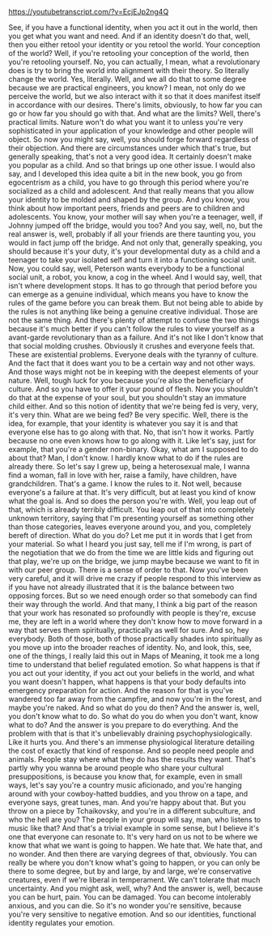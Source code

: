 https://youtubetranscript.com/?v=EcjEJp2ng4Q

 See, if you have a functional identity, when you act it out in the world, then you get what you want and need. And if an identity doesn't do that, well, then you either retool your identity or you retool the world. Your conception of the world? Well, if you're retooling your conception of the world, then you're retooling yourself. No, you can actually, I mean, what a revolutionary does is try to bring the world into alignment with their theory. So literally change the world. Yes, literally. Well, and we all do that to some degree because we are practical engineers, you know? I mean, not only do we perceive the world, but we also interact with it so that it does manifest itself in accordance with our desires. There's limits, obviously, to how far you can go or how far you should go with that. And what are the limits? Well, there's practical limits. Nature won't do what you want it to unless you're very sophisticated in your application of your knowledge and other people will object. So now you might say, well, you should forge forward regardless of their objection. And there are circumstances under which that's true, but generally speaking, that's not a very good idea. It certainly doesn't make you popular as a child. And so that brings up one other issue. I would also say, and I developed this idea quite a bit in the new book, you go from egocentrism as a child, you have to go through this period where you're socialized as a child and adolescent. And that really means that you allow your identity to be molded and shaped by the group. And you know, you think about how important peers, friends and peers are to children and adolescents. You know, your mother will say when you're a teenager, well, if Johnny jumped off the bridge, would you too? And you say, well, no, but the real answer is, well, probably if all your friends are there taunting you, you would in fact jump off the bridge. And not only that, generally speaking, you should because it's your duty, it's your developmental duty as a child and a teenager to take your isolated self and turn it into a functioning social unit. Now, you could say, well, Peterson wants everybody to be a functional social unit, a robot, you know, a cog in the wheel. And I would say, well, that isn't where development stops. It has to go through that period before you can emerge as a genuine individual, which means you have to know the rules of the game before you can break them. But not being able to abide by the rules is not anything like being a genuine creative individual. Those are not the same thing. And there's plenty of attempt to confuse the two things because it's much better if you can't follow the rules to view yourself as a avant-garde revolutionary than as a failure. And it's not like I don't know that that social molding crushes. Obviously it crushes and everyone feels that. These are existential problems. Everyone deals with the tyranny of culture. And the fact that it does want you to be a certain way and not other ways. And those ways might not be in keeping with the deepest elements of your nature. Well, tough luck for you because you're also the beneficiary of culture. And so you have to offer it your pound of flesh. Now you shouldn't do that at the expense of your soul, but you shouldn't stay an immature child either. And so this notion of identity that we're being fed is very, very, it's very thin. What are we being fed? Be very specific. Well, there is the idea, for example, that your identity is whatever you say it is and that everyone else has to go along with that. No, that isn't how it works. Partly because no one even knows how to go along with it. Like let's say, just for example, that you're a gender non-binary. Okay, what am I supposed to do about that? Man, I don't know. I hardly know what to do if the rules are already there. So let's say I grew up, being a heterosexual male, I wanna find a woman, fall in love with her, raise a family, have children, have grandchildren. That's a game. I know the rules to it. Not well, because everyone's a failure at that. It's very difficult, but at least you kind of know what the goal is. And so does the person you're with. Well, you leap out of that, which is already terribly difficult. You leap out of that into completely unknown territory, saying that I'm presenting yourself as something other than those categories, leaves everyone around you, and you, completely bereft of direction. What do you do? Let me put it in words that I get from your material. So what I heard you just say, tell me if I'm wrong, is part of the negotiation that we do from the time we are little kids and figuring out that play, we're up on the bridge, we jump maybe because we want to fit in with our peer group. There is a sense of order to that. Now you've been very careful, and it will drive me crazy if people respond to this interview as if you have not already illustrated that it is the balance between two opposing forces. But so we need enough order so that somebody can find their way through the world. And that many, I think a big part of the reason that your work has resonated so profoundly with people is they're, excuse me, they are left in a world where they don't know how to move forward in a way that serves them spiritually, practically as well for sure. And so, hey everybody. Both of those, both of those practically shades into spiritually as you move up into the broader reaches of identity. No, and look, this, see, one of the things, I really laid this out in Maps of Meaning, it took me a long time to understand that belief regulated emotion. So what happens is that if you act out your identity, if you act out your beliefs in the world, and what you want doesn't happen, what happens is that your body defaults into emergency preparation for action. And the reason for that is you've wandered too far away from the campfire, and now you're in the forest, and maybe you're naked. And so what do you do then? And the answer is, well, you don't know what to do. So what do you do when you don't want, know what to do? And the answer is you prepare to do everything. And the problem with that is that it's unbelievably draining psychophysiologically. Like it hurts you. And there's an immense physiological literature detailing the cost of exactly that kind of response. And so people need people and animals. People stay where what they do has the results they want. That's partly why you wanna be around people who share your cultural presuppositions, is because you know that, for example, even in small ways, let's say you're a country music aficionado, and you're hanging around with your cowboy-hatted buddies, and you throw on a tape, and everyone says, great tunes, man. And you're happy about that. But you throw on a piece by Tchaikovsky, and you're in a different subculture, and who the hell are you? The people in your group will say, man, who listens to music like that? And that's a trivial example in some sense, but I believe it's one that everyone can resonate to. It's very hard on us not to be where we know that what we want is going to happen. We hate that. We hate that, and no wonder. And then there are varying degrees of that, obviously. You can really be where you don't know what's going to happen, or you can only be there to some degree, but by and large, by and large, we're conservative creatures, even if we're liberal in temperament. We can't tolerate that much uncertainty. And you might ask, well, why? And the answer is, well, because you can be hurt, pain. You can be damaged. You can become intolerably anxious, and you can die. So it's no wonder you're sensitive, because you're very sensitive to negative emotion. And so our identities, functional identity regulates your emotion.